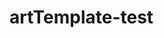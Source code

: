 # artTemplate-test
<!DOCTYPE html>
<html lang="en">

<head>
    <meta charset="utf-8" />
    <title></title>
</head>
<script id="nametmpl" type="text/html">
    <h1>
        {{name}} 2019
    </h1>
   <div>{{#html}}</div>
   <p>{{if add == 'YSH'}}YSH{{else}}not YSH{{/if}}</p>
   {{if arr.length>0}}
        {{each arr}}
            <h3>{{$index+1}}---{{$value}}</h3>
        {{/each}}
   {{/if}}
   {{each objs}}
        {{if $index == 'contact'}}
            {{each $value}}
                <p>{{$index}}---{{$value}}</p>
            {{/each}}
        {{/if}}
    {{/each}}
</script>

<body>
    <div id="name"></div>
</body>
<script src="template-web.js"></script>
<script>
    function add(str) {
        return 'ysh' + str;
    }
    var data = {
        name: add('YSH'),
        arr: ['a', 'b', 'c'],
        objs: {
            "name": "Jake",
            "age": 31,
            "interests": ["basketball", "hockey", "photography"],
            "contact": {
                "email": "jake@xyz.com",
                "phone": "999999999"
            }
        },
        arr2: [58, 60, 80, 90, 50],
        "html": "<div style='background: #f00; height: 30px; line-height: 30px;'>html元素</div>"
    };
    var nameIn = template('nametmpl',data);
    document.getElementById("name").innerHTML = nameIn;
</script>

</html>

